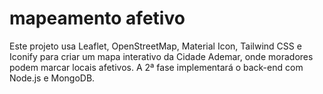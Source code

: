 # mapeamento afetivo
Este projeto usa Leaflet, OpenStreetMap, Material Icon, Tailwind CSS e Iconify para criar um mapa interativo da Cidade Ademar, onde moradores podem marcar locais afetivos. A 2ª fase implementará o back-end com Node.js e MongoDB.
